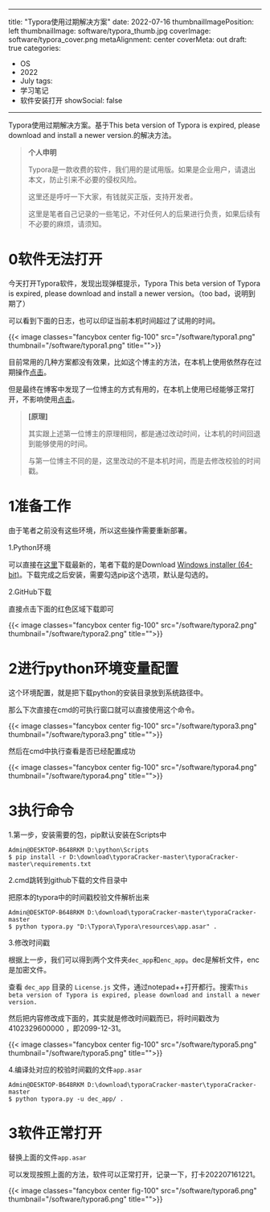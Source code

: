
---
title: "Typora使用过期解决方案"
date: 2022-07-16
thumbnailImagePosition: left
thumbnailImage: software/typora_thumb.jpg
coverImage: software/typora_cover.png
metaAlignment: center
coverMeta: out
draft: true
categories:
- OS
- 2022
- July
tags:
- 学习笔记
- 软件安装打开
showSocial: false
---
Typora使用过期解决方案。基于This beta version of Typora is expired, please download and install a newer version.的解决方法。

<!--more-->
> **个人申明**
>
> Typora是一款收费的软件，我们用的是试用版。如果是企业用户，请退出本文，防止引来不必要的侵权风险。
>
> 这里还是呼吁一下大家，有钱就买正版，支持开发者。
>
> 这里是笔者自己记录的一些笔记，不对任何人的后果进行负责，如果后续有不必要的麻烦，请须知。



# 0软件无法打开

今天打开Typora软件，发现出现弹框提示，Typora This beta version of Typora is expired, please download and install a newer version。（too bad，说明到期了）

可以看到下面的日志，也可以印证当前本机时间超过了试用的时间。

{{< image classes="fancybox center fig-100" src="/software/typora1.png" thumbnail="/software/typora1.png" title="">}}



目前常用的几种方案都没有效果，比如这个博主的方法，在本机上使用依然存在过期操作[点击](https://blog.csdn.net/yyywxk/article/details/125133205)。

但是最终在博客中发现了一位博主的方式有用的，在本机上使用已经能够正常打开，不影响使用[点击](https://blog.csdn.net/no_say_you_know/article/details/125806545?spm=1001.2014.3001.5501)。



>  **[原理]**
>
> 其实跟上述第一位博主的原理相同，都是通过改动时间，让本机的时间回退到能够使用的时间。
>
> 与第一位博主不同的是，这里改动的不是本机时间，而是去修改校验的时间戳。



# 1准备工作

由于笔者之前没有这些环境，所以这些操作需要重新部署。

1.Python环境

可以直接在[这里](https://www.python.org/downloads/windows/)下载最新的，笔者下载的是Download [Windows installer (64-bit)](https://www.python.org/ftp/python/3.10.5/python-3.10.5-amd64.exe)。下载完成之后安装，需要勾选pip这个选项，默认是勾选的。

2.GitHub下载

直接点击下面的红色区域下载即可

{{< image classes="fancybox center fig-100" src="/software/typora2.png" thumbnail="/software/typora2.png" title="">}}

# 2进行python环境变量配置

这个环境配置，就是把下载python的安装目录放到系统路径中。

那么下次直接在cmd的可执行窗口就可以直接使用这个命令。

{{< image classes="fancybox center fig-100" src="/software/typora3.png" thumbnail="/software/typora3.png" title="">}}

然后在cmd中执行查看是否已经配置成功

{{< image classes="fancybox center fig-100" src="/software/typora4.png" thumbnail="/software/typora4.png" title="">}}

# 3执行命令

1.第一步，安装需要的包，pip默认安装在Scripts中

```shell
Admin@DESKTOP-B648RKM D:\python\Scripts
$ pip install -r D:\download\typoraCracker-master\typoraCracker-master\requirements.txt
```

2.cmd跳转到github下载的文件目录中

把原本的typora中的时间戳校验文件解析出来

```shell
Admin@DESKTOP-B648RKM D:\download\typoraCracker-master\typoraCracker-master
$ python typora.py "D:\Typora\Typora\resources\app.asar" .
```

3.修改时间戳

根据上一步，我们可以得到两个文件夹`dec_app`和`enc_app`。dec是解析文件，enc是加密文件。

查看 `dec_app` 目录的 `License.js` 文件，通过notepad++打开都行。搜索`This beta version of Typora is expired, please download and install a newer version.`

然后把内容修改成下面的，其实就是修改时间戳而已，将时间戳改为4102329600000 ，即2099-12-31。

{{< image classes="fancybox center fig-100" src="/software/typora5.png" thumbnail="/software/typora5.png" title="">}}

4.编译处对应的校验时间戳的文件`app.asar`

```shell
Admin@DESKTOP-B648RKM D:\download\typoraCracker-master\typoraCracker-master
$ python typora.py -u dec_app/ .
```



# 3软件正常打开

替换上面的文件`app.asar`

可以发现按照上面的方法，软件可以正常打开，记录一下，打卡202207161221。

{{< image classes="fancybox center fig-100" src="/software/typora6.png" thumbnail="/software/typora6.png" title="">}}
